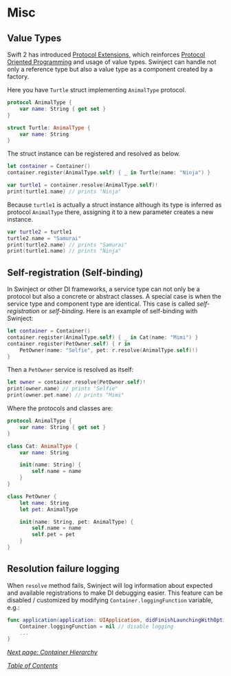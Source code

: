 # Misc

## Value Types

Swift 2 has introduced [Protocol Extensions](https://developer.apple.com/library/prerelease/ios/documentation/Swift/Conceptual/Swift_Programming_Language/Protocols.html#//apple_ref/doc/uid/TP40014097-CH25-ID521), which reinforces [Protocol Oriented Programming](http://www.raywenderlich.com/109156/introducing-protocol-oriented-programming-in-swift-2) and usage of value types. Swinject can handle not only a reference type but also a value type as a component created by a factory.

Here you have `Turtle` struct implementing `AnimalType` protocol.

```swift
protocol AnimalType {
    var name: String { get set }
}

struct Turtle: AnimalType {
    var name: String
}
```

The struct instance can be registered and resolved as below.

```swift
let container = Container()
container.register(AnimalType.self) { _ in Turtle(name: "Ninja") }

var turtle1 = container.resolve(AnimalType.self)!
print(turtle1.name) // prints "Ninja"
```

Because `turtle1` is actually a struct instance although its type is inferred as protocol `AnimalType` there, assigning it to a new parameter creates a new instance.

```swift
var turtle2 = turtle1
turtle2.name = "Samurai"
print(turtle2.name) // prints "Samurai"
print(turtle1.name) // prints "Ninja"
```

## Self-registration (Self-binding)

In Swinject or other DI frameworks, a service type can not only be a protocol but also a concrete or abstract classes. A special case is when the service type and component type are identical. This case is called _self-registration_ or _self-binding_. Here is an example of self-binding with Swinject:

```swift
let container = Container()
container.register(AnimalType.self) { _ in Cat(name: "Mimi") }
container.register(PetOwner.self) { r in
    PetOwner(name: "Selfie", pet: r.resolve(AnimalType.self)!)
}
```

Then a `PetOwner` service is resolved as itself:

```swift
let owner = container.resolve(PetOwner.self)!
print(owner.name) // prints "Selfie"
print(owner.pet.name) // prints "Mimi"
```

Where the protocols and classes are:

```swift
protocol AnimalType {
    var name: String { get set }
}

class Cat: AnimalType {
    var name: String

    init(name: String) {
        self.name = name
    }
}

class PetOwner {
    let name: String
    let pet: AnimalType

    init(name: String, pet: AnimalType) {
        self.name = name
        self.pet = pet
    }
}
```

## Resolution failure logging

When `resolve` method fails, Swinject will log information about expected and available registrations to make DI debugging easier. This feature can be disabled / customized by modifying `Container.loggingFunction` variable, e.g.:
```swift
func application(application: UIApplication, didFinishLaunchingWithOptions launchOptions: [NSObject: AnyObject]?) -> Bool {
    Container.loggingFunction = nil // disable logging
    ...
}
```

_[Next page: Container Hierarchy](ContainerHierarchy.md)_

_[Table of Contents](README.md)_
